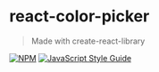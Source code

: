 # react-color-picker

> Made with create-react-library

[![NPM](https://img.shields.io/npm/v/react-color-picker.svg)](https://www.npmjs.com/package/react-color-picker) [![JavaScript Style Guide](https://img.shields.io/badge/code_style-standard-brightgreen.svg)](https://standardjs.com)

